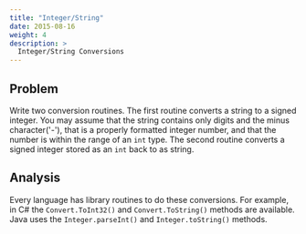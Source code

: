 ```yaml
---
title: "Integer/String"
date: 2015-08-16
weight: 4
description: >
  Integer/String Conversions
---
```


## Problem

Write two conversion routines.
The first routine converts a string to a signed integer. You may assume that the string contains only digits and the minus character('-'), that is a properly formatted integer number, and that the number is within the range of an `int` type.
The second routine converts a signed integer stored as an `int` back to as string.

## Analysis
Every language has library routines to do these conversions.
For example, in C# the `Convert.ToInt32()` and `Convert.ToString()` methods are available. Java uses the `Integer.parseInt()` and `Integer.toString()` methods.




